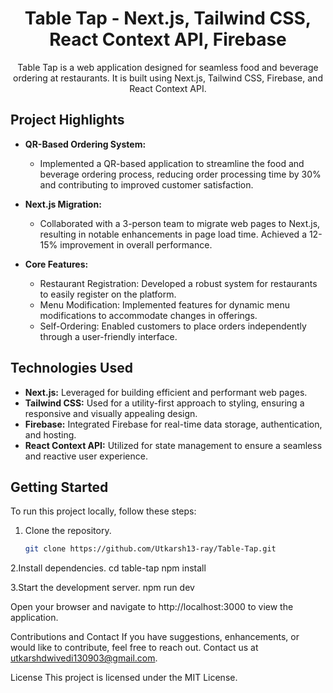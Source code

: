 <h1 align="center">Table Tap - Next.js, Tailwind CSS, React Context API, Firebase</h1>

<div align="center">
  <p>Table Tap is a web application designed for seamless food and beverage ordering at restaurants. It is built using Next.js, Tailwind CSS, Firebase, and React Context API.</p>
</div>

## Project Highlights

- **QR-Based Ordering System:**
  - Implemented a QR-based application to streamline the food and beverage ordering process, reducing order processing time by 30% and contributing to improved customer satisfaction.

- **Next.js Migration:**
  - Collaborated with a 3-person team to migrate web pages to Next.js, resulting in notable enhancements in page load time. Achieved a 12-15% improvement in overall performance.

- **Core Features:**
  - Restaurant Registration: Developed a robust system for restaurants to easily register on the platform.
  - Menu Modification: Implemented features for dynamic menu modifications to accommodate changes in offerings.
  - Self-Ordering: Enabled customers to place orders independently through a user-friendly interface.

## Technologies Used

- **Next.js:** Leveraged for building efficient and performant web pages.
- **Tailwind CSS:** Used for a utility-first approach to styling, ensuring a responsive and visually appealing design.
- **Firebase:** Integrated Firebase for real-time data storage, authentication, and hosting.
- **React Context API:** Utilized for state management to ensure a seamless and reactive user experience.

## Getting Started

To run this project locally, follow these steps:

1. Clone the repository.
   ```bash
   git clone https://github.com/Utkarsh13-ray/Table-Tap.git

   
2.Install dependencies.
cd table-tap
npm install

3.Start the development server.
npm run dev

Open your browser and navigate to http://localhost:3000 to view the application.

Contributions and Contact
If you have suggestions, enhancements, or would like to contribute, feel free to reach out. Contact us at utkarshdwivedi130903@gmail.com.

License
This project is licensed under the MIT License.
